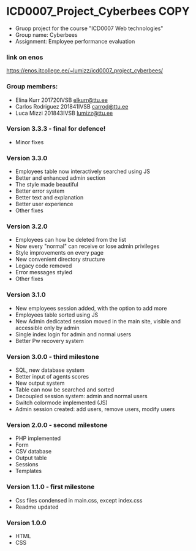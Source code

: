# ICD0007_Project_Cyberbees COPY

- Gruop project for the course "ICD0007 Web technologies"
- Group name: Cyberbees 
- Assignment: Employee performance evaluation

### link on enos

https://enos.itcollege.ee/~lumizz/icd0007_project_cyberbees/

### Group members:

- Elina Kurr 201720IVSB elkurr@ttu.ee
- Carlos Rodriguez 201841IVSB carrod@ttu.ee
- Luca Mizzi 201843IVSB lumizz@ttu.ee

### Version 3.3.3 - final for defence!
- Minor fixes

### Version 3.3.0
- Employees table now interactively searched using JS
- Better and enhanced admin section
- The style made beautiful
- Better error system
- Better text and explanation
- Better user experience
- Other fixes

### Version 3.2.0
- Employees can how be deleted from the list
- Now every "normal" can receive or lose admin privileges
- Style improvements on every page
- New convenient directory structure
- Legacy code removed
- Error messages styled
- Other fixes

### Version 3.1.0

- New employees session added, with the option to add more
- Employees table sorted using JS
- New Admin dedicated session moved in the main site, visible and accessible only by admin
- Single index login for admin and normal users
- Better Pw recovery system

### Version 3.0.0 - third milestone
- SQL, new database system
- Better input of agents scores
- New output system
- Table can now be searched and sorted
- Decoupled session system: admin and normal users
- Switch colormode implemented (JS)
- Admin session created: add users, remove users, modify users

### Version 2.0.0 - second milestone 
- PHP implemented
- Form
- CSV database
- Output table
- Sessions
- Templates

### Version 1.1.0 - first milestone
- Css files condensed in main.css, except index.css
- Readme updated

### Version 1.0.0
- HTML
- CSS

